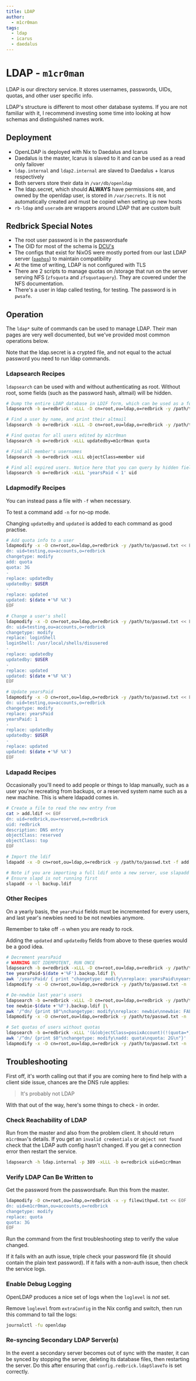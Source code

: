 ```yaml
---
title: LDAP
author:
  - m1cr0man
tags:
  - ldap
  - icarus
  - daedalus
---
```


# LDAP - `m1cr0man`

LDAP is our directory service. It stores usernames, passwords, UIDs, quotas, and other user specific info.

LDAP's structure is different to most other database systems. If you are not familiar with it, I recommend investing some time into looking at how schemas and distinguished names work.

## Deployment

- OpenLDAP is deployed with Nix to Daedalus and Icarus
- Daedalus is the master, Icarus is slaved to it and can be used as a read only failover
- `ldap.internal` and `ldap2.internal` are slaved to Daedalus + Icarus respectively
- Both servers store their data in `/var/db/openldap`
- The ldap.secret, which should **ALWAYS** have permissions `400`, and owned by the openldap user, is stored in `/var/secrets`. It is not automatically created and must be copied when setting up new hosts
- `rb-ldap` and `useradm` are wrappers around LDAP that are custom built

## Redbrick Special Notes

- The root user password is in the passwordsafe
- The OID for most of the schema is [DCU's](http://www.oid-info.com/cgi-bin/display?oid=1.3.6.1.4.1.9736&submit=Display&action=display)
- The configs that exist for NixOS were mostly ported from our last
  LDAP server ([`paphos`](../hardware/paphos.md)) to maintain compatibility
- At the time of writing, LDAP is not configured with TLS
- There are 2 scripts to manage quotas on /storage that run on the server serving NFS (`zfsquota` and `zfsquotaquery`). They are covered under the NFS documentation.
- There's a user in ldap called testing, for testing. The password is in `pwsafe`.

## Operation

The `ldap*` suite of commands can be used to manage LDAP. Their man pages are very well documented, but we've provided most common operations below.

Note that the ldap.secret is a crypted file, and not equal to the actual password you need to run ldap commands.

### Ldapsearch Recipes

`ldapsearch` can be used with and without authenticating as root. Without root, some fields (such as the password hash, altmail) will be hidden.

```bash
# Dump the entire LDAP database in LDIF form, which can be used as a form of backup
ldapsearch -b o=redbrick -xLLL -D cn=root,ou=ldap,o=redbrick -y /path/to/passwd.txt

# Find a user by name, and print their altmail
ldapsearch -b o=redbrick -xLLL -D cn=root,ou=ldap,o=redbrick -y /path/to/passwd.txt uid=m1cr0man altmail

# Find quotas for all users edited by m1cr0man
ldapsearch -b o=redbrick -xLLL updatedby=m1cr0man quota

# Find all member's usernames
ldapsearch -b o=redbrick -xLLL objectClass=member uid

# Find all expired users. Notice here that you can query by hidden fields, but you can't read them
ldapsearch -b o=redbrick -xLLL 'yearsPaid < 1' uid
```

### Ldapmodify Recipes

You can instead pass a file with `-f` when necessary.

To test a command add `-n` for no-op mode.

Changing `updatedby` and `updated` is added to each command as good practise.

```bash
# Add quota info to a user
ldapmodify -x -D cn=root,ou=ldap,o=redbrick -y /path/to/passwd.txt << EOF
dn: uid=testing,ou=accounts,o=redbrick
changetype: modify
add: quota
quota: 3G
-
replace: updatedby
updatedby: $USER
-
replace: updated
updated: $(date +'%F %X')
EOF

# Change a user's shell
ldapmodify -x -D cn=root,ou=ldap,o=redbrick -y /path/to/passwd.txt << EOF
dn: uid=testing,ou=accounts,o=redbrick
changetype: modify
replace: loginShell
loginShell: /usr/local/shells/disusered
-
replace: updatedby
updatedby: $USER
-
replace: updated
updated: $(date +'%F %X')
EOF

# Update yearsPaid
ldapmodify -x -D cn=root,ou=ldap,o=redbrick -y /path/to/passwd.txt << EOF
dn: uid=testing,ou=accounts,o=redbrick
changetype: modify
replace: yearsPaid
yearsPaid: 1
-
replace: updatedby
updatedby: $USER
-
replace: updated
updated: $(date +'%F %X')
EOF
```

### Ldapadd Recipes

Occasionally you'll need to add people or things to ldap manually, such as a user you're recreating from backups, or a reserved system name such as a new machine. This is where ldapadd comes in.

```bash
# Create a file to read the new entry from
cat > add.ldif << EOF
dn: uid=redbrick,ou=reserved,o=redbrick
uid: redbrick
description: DNS entry
objectClass: reserved
objectClass: top
EOF

# Import the ldif
ldapadd -x -D cn=root,ou=ldap,o=redbrick -y /path/to/passwd.txt -f add.ldif

# Note if you are importing a full ldif onto a new server, use slapadd instead
# Ensure slapd is not running first
slapadd -v -l backup.ldif
```

### Other Recipes

On a yearly basis, the `yearsPaid` fields must be incremented for every users, and last year's newbies need to be not newbies anymore.

Remember to take off `-n` when you are ready to rock.

Adding the `updated` and `updatedby` fields from above to these queries would be a good idea.

```bash
# Decrement yearsPaid
# WARNING NOT IDEMPOTENT, RUN ONCE
ldapsearch -b o=redbrick -xLLL -D cn=root,ou=ldap,o=redbrick -y /path/to/passwd.txt objectClass=member yearsPaid |\
tee yearsPaid-$(date +'%F').backup.ldif |\
awk '/yearsPaid/ { print "changetype: modify\nreplace: yearsPaid\nyearsPaid: " $2 - 1 } ! /yearsPaid/ {print $0}' |\
ldapmodify -x -D cn=root,ou=ldap,o=redbrick -y /path/to/passwd.txt -n

# De-newbie last year's users
ldapsearch -b o=redbrick -xLLL -D cn=root,ou=ldap,o=redbrick -y /path/to/passwd.txt newbie=TRUE dn |\
tee newbie-$(date +'%F').backup.ldif |\
awk '/^dn/ {print $0"\nchangetype: modify\nreplace: newbie\nnewbie: FALSE\n"}' |\
ldapmodify -x -D cn=root,ou=ldap,o=redbrick -y /path/to/passwd.txt -n

# Set quotas of users without quotas
ldapsearch -b o=redbrick -xLLL '(&(objectClass=posixAccount)(!(quota=*)))' dn |\
awk '/^dn/ {print $0"\nchangetype: modify\nadd: quota\nquota: 2G\n"}' |\
ldapmodify -x -D cn=root,ou=ldap,o=redbrick -y /path/to/passwd.txt -n
```

## Troubleshooting

First off, it's worth calling out that if you are coming here to find help with a client side issue, chances are the DNS rule applies:

>It's probably not LDAP

With that out of the way, here's some things to check - in order.

### Check Reachability of LDAP

Run from the master and also from the problem client. It should return `m1cr0man`'s details. If you get an `invalid credentials` or `object not found` check that the LDAP auth config hasn't changed. If you get a connection error then restart the service.

```bash
ldapsearch -h ldap.internal -p 389 -xLLL -b o=redbrick uid=m1cr0man
```

### Verify LDAP Can Be Written to

Get the password from the passwordsafe. Run this from the master.

```bash
ldapmodify -D cn=root,ou=ldap,o=redbrick -x -y filewithpwd.txt << EOF
dn: uid=m1cr0man,ou=accounts,o=redbrick
changetype: modify
replace: quota
quota: 3G
EOF
```

Run the command from the first troubleshooting step to verify the value changed.

If it fails with an auth issue, triple check your password file (it should contain the plain text password). If it fails with a non-auth issue, then check the service logs.

### Enable Debug Logging

OpenLDAP produces a nice set of logs when the `loglevel` is _not_ set.

Remove `loglevel` from `extraConfig` in the Nix config and switch, then run this command to tail the logs:

```bash
journalctl -fu openldap
```

### Re-syncing Secondary LDAP Server(s)

In the event a secondary server becomes out of sync with the master, it can be synced by stopping the server, deleting its database files, then restarting the server. Do this after ensuring that `config.redbrick.ldapSlaveTo` is set correctly.
